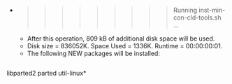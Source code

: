 * >>>>>>>>> Running inst-min-con-cld-tools.sh ...
  * After this operation, 809 kB of additional disk space will be used.
  * Disk size = 836052K. Space Used = 1336K. Runtime = 00:00:00:01.
  * The following NEW packages will be installed:
  ```bash
libparted2 parted util-linux*
  ```

